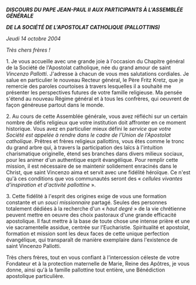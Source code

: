 ***DISCOURS DU PAPE JEAN-PAUL II*** ***AUX PARTICIPANTS À L'ASSEMBLÉE GÉNÉRALE***

***DE LA SOCIÉTÉ DE L'APOSTOLAT CATHOLIQUE (PALLOTTINS)***

*Jeudi 14 octobre 2004*

*Très chers frères !*

1. Je vous accueille avec une grande joie à l'occasion du Chapitre général de la Société de l'Apostolat catholique, née du grand amour de saint *Vincenzo Pallotti*. J'adresse à chacun de vous mes salutations cordiales. Je salue en particulier le nouveau Recteur général, le Père Fritz Kretz, que je remercie des paroles courtoises à travers lesquelles il a souhaité me présenter les perspectives futures de votre famille religieuse. Ma pensée s'étend au nouveau Régime général et à tous les confrères, qui oeuvrent de façon généreuse partout dans le monde.

2. Au cours de cette Assemblée générale, vous avez réfléchi sur un certain nombre de défis religieux que votre institution doit affronter en ce moment historique. Vous avez en particulier mieux défini le *service que votre Société est appelée à rendre dans le cadre de l'Union de l'Apostolat catholique*. Prêtres et frères religieux pallottins, vous êtes comme le tronc du grand arbre qui, à travers la participation des laïcs à l'intuition charismatique originelle, étend ses branches dans divers milieux sociaux, pour les animer d'un authentique esprit évangélique. Pour remplir cette mission, il est nécessaire de se maintenir solidement enracinés dans le Christ, que saint Vincenzo aima et servit avec une fidélité héroïque. Ce n'est qu'à ces conditions que vos communautés seront des « *cellules vivantes d'inspiration et d'activité pallottine* ».

3. Cette fidélité à l'esprit des origines exige de vous une formation constante et un *souci missionnaire* partagé. Seules des personnes totalement dédiées à la recherche d'un « *haut degré* » de la vie chrétienne peuvent mettre en oeuvre des choix pastoraux d'une grande efficacité apostolique. Il faut mettre à la base de toute chose une intense prière et une vie sacramentelle assidue, centrée sur l'Eucharistie. Spiritualité et apostolat, formation et mission sont les deux faces de cette unique perfection évangélique, qui transparaît de manière exemplaire dans l'existence de saint Vincenzo Pallotti.

Très chers frères, tout en vous confiant à l'intercession céleste de votre Fondateur et à la protection maternelle de Marie, Reine des Apôtres, je vous donne, ainsi qu'à la famille pallottine tout entière, une Bénédiction apostolique particulière.